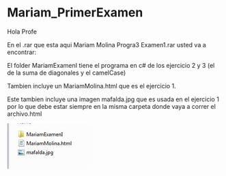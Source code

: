 # Mariam_PrimerExamen
Hola Profe

En el .rar que esta aqui Mariam Molina Progra3 Examen1.rar usted va a encontrar:

El folder MariamExamenI  tiene el programa en c# de los ejercicio 2 y 3 (el de la suma de diagonales y el camelCase)

Tambien incluye un MariamMolina.html que es el ejercicio 1. 

Este tambien incluye una imagen mafalda.jpg que es usada en el ejercicio 1 por lo que debe estar siempre en la misma carpeta
donde vaya a correr el archivo.html 


![](./img.jpg)
